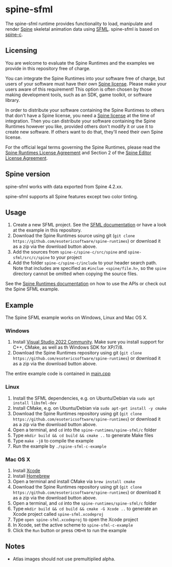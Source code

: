 # spine-sfml

The spine-sfml runtime provides functionality to load, manipulate and render [Spine](http://esotericsoftware.com) skeletal animation data using [SFML](http://www.sfml-dev.org/). spine-sfml is based on [spine-c](../../spine-c).

## Licensing

You are welcome to evaluate the Spine Runtimes and the examples we provide in this repository free of charge.

You can integrate the Spine Runtimes into your software free of charge, but users of your software must have their own [Spine license](https://esotericsoftware.com/spine-purchase). Please make your users aware of this requirement! This option is often chosen by those making development tools, such as an SDK, game toolkit, or software library.

In order to distribute your software containing the Spine Runtimes to others that don't have a Spine license, you need a [Spine license](https://esotericsoftware.com/spine-purchase) at the time of integration. Then you can distribute your software containing the Spine Runtimes however you like, provided others don't modify it or use it to create new software. If others want to do that, they'll need their own Spine license.

For the official legal terms governing the Spine Runtimes, please read the [Spine Runtimes License Agreement](http://esotericsoftware.com/spine-runtimes-license) and Section 2 of the [Spine Editor License Agreement](http://esotericsoftware.com/spine-editor-license#s2).

## Spine version

spine-sfml works with data exported from Spine 4.2.xx.

spine-sfml supports all Spine features except two color tinting.

## Usage

1. Create a new SFML project. See the [SFML documentation](http://www.sfml-dev.org/tutorials/2.1/) or have a look at the example in this repository.
2. Download the Spine Runtimes source using git (`git clone https://github.com/esotericsoftware/spine-runtimes`) or download it as a zip via the download button above.
3. Add the sources from `spine-c/spine-c/src/spine` and `spine-sfml/src/c/spine` to your project
4. Add the folder `spine-c/spine-c/include` to your header search path. Note that includes are specified as `#inclue <spine/file.h>`, so the `spine` directory cannot be omitted when copying the source files.

See the [Spine Runtimes documentation](http://esotericsoftware.com/spine-documentation#runtimesTitle) on how to use the APIs or check out the Spine SFML example.

## Example

The Spine SFML example works on Windows, Linux and Mac OS X.

### Windows

1. Install [Visual Studio 2022 Community](https://www.visualstudio.com/en-us/downloads/download-visual-studio-vs.aspx). Make sure you install support for C++, CMake, as well as th Windows SDK for XP/7/8.
2. Download the Spine Runtimes repository using git (`git clone https://github.com/esotericsoftware/spine-runtimes`) or download it as a zip via the download button above.

The entire example code is contained in [main.cpp](example/main.cpp#L61)

### Linux

1. Install the SFML dependencies, e.g. on Ubuntu/Debian via `sudo apt install libsfml-dev`
2. Install CMake, e.g. on Ubuntu/Debian via `sudo apt-get install -y cmake`
3. Download the Spine Runtimes repository using git (`git clone https://github.com/esotericsoftware/spine-runtimes`) or download it as a zip via the download button above.
4. Open a terminal, and `cd` into the `spine-runtimes/spine-sfml/c` folder
5. Type `mkdir build && cd build && cmake ..` to generate Make files
6. Type `make -j8` to compile the example
7. Run the example by `./spine-sfml-c-example`

### Mac OS X

1. Install [Xcode](https://developer.apple.com/xcode/)
2. Install [Homebrew](http://brew.sh/)
3. Open a terminal and install CMake via `brew install cmake`
4. Download the Spine Runtimes repository using git (`git clone https://github.com/esotericsoftware/spine-runtimes`) or download it as a zip via the download button above.
5. Open a terminal, and `cd` into the `spine-runtimes/spine-sfml/c` folder
6. Type `mkdir build && cd build && cmake -G Xcode ..` to generate an Xcode project called `spine-sfml.xcodeproj`
7. Type `open spine-sfml.xcodeproj` to open the Xcode project
8. In Xcode, set the active scheme to `spine-sfml-c-example`
9. Click the `Run` button or press `CMD+R` to run the example

## Notes

- Atlas images should not use premultiplied alpha.
